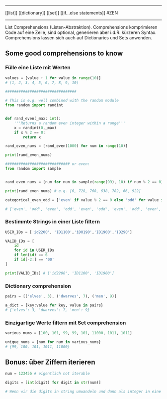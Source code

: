 ___
[[list]]
[[dictionary]]
[[set]]
[[if...else statements]]
#ZEN
___
List Comprehensions (Listen-Abstraktion). Comprehensions komprimieren Code auf eine Zeile, sind optional, generieren aber i.d.R. kürzeren Syntax. Comprehensions lassen sich auch auf Dictionaries und Sets anwenden.
## Some good comprehensions to know

### Fülle eine Liste mit Werten
```python
values = [value + 1 for value in range(10)]
# [1, 2, 3, 4, 5, 6, 7, 8, 9, 10]

################################

# This is e.g. well combined with the random module
from random import randint


def rand_even(_max: int):
	'''Returns a random even integer within a range'''
	x = randint(0,_max)
	if x % 2 == 0:
		return x

rand_even_nums = [rand_even(1000) for num in range(10)]

print(rand_even_nums)

############################# or even:
from random import sample


rand_even_nums = [num for num in sample(range(99), 10) if num % 2 == 0]

print(rand_even_nums) # e.g. [6, 728, 768, 638, 782, 66, 922]
```

```python
categorical_even_odd = ['even' if value % 2 == 0 else 'odd' for value in range(10)]

# ['even', 'odd', 'even', 'odd', 'even', 'odd', 'even', 'odd', 'even', 'odd']
```
### Bestimmte Strings in einer Liste filtern
```python
USER_IDs = ['id2200', 'ID1100','iD0190','ID1900','ID290']

VALID_IDs = [
	id
	for id in USER_IDs
	if len(id) == 6
	if id[-2:] == '00'
]

print(VALID_IDs) # ['id2200', 'ID1100', 'ID1900']
```

### Dictionary comprehension
```python
pairs = [('elves', 3), ('dwarves', 7), ('men', 9)]

a_dict = {key:value for key, value in pairs}
# {'elves': 3, 'dwarves': 7, 'men': 9}
```
### Einzigartige Werte filtern mit Set comprehension
```python
various_nums = [100, 101, 99, 99, 101, 11000, 1011, 1011]

unique_nums = {num for num in various_nums}
# {99, 100, 101, 1011, 11000}
```

## Bonus: über Ziffern iterieren

```python
num = 123456 # eigentlich not iterable

digits = [int(digit) for digit in str(num)]

# Wenn wir die digits in string umwandeln und dann als integer in eine Liste packen ginge das schon!
```